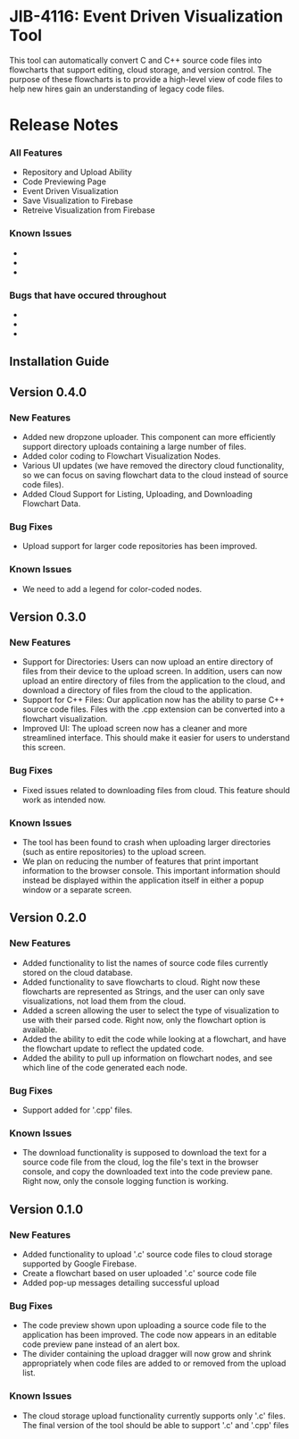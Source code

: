 # JIB-4116: Event Driven Visualization Tool
This tool can automatically convert C and C++ source code files into flowcharts that support editing, cloud storage, and version control. The purpose of these flowcharts is to provide a high-level view of code files to help new hires gain an understanding of legacy code files.

# Release Notes

### All Features
* Repository and Upload Ability
* Code Previewing Page
* Event Driven Visualization
* Save Visualization to Firebase
* Retreive Visualization from Firebase

### Known Issues
*
*
*

### Bugs that have occured throughout
*
*
*

## Installation Guide


## Version 0.4.0
### New Features
* Added new dropzone uploader. This component can more efficiently support directory uploads containing a large number of files.
* Added color coding to Flowchart Visualization Nodes.
* Various UI updates (we have removed the directory cloud functionality, so we can focus on saving flowchart data to the cloud instead of source code files).
* Added Cloud Support for Listing, Uploading, and Downloading Flowchart Data.
### Bug Fixes
* Upload support for larger code repositories has been improved.
### Known Issues
* We need to add a legend for color-coded nodes.

## Version 0.3.0
### New Features
* Support for Directories: Users can now upload an entire directory of files from their device to the upload screen. In addition, users can now upload an entire directory of files from the application to the cloud, and download a directory of files from the cloud to the application.
* Support for C++ Files: Our application now has the ability to parse C++ source code files. Files with the .cpp extension can be converted into a flowchart visualization.
* Improved UI: The upload screen now has a cleaner and more streamlined interface. This should make it easier for users to understand this screen.
### Bug Fixes
* Fixed issues related to downloading files from cloud. This feature should work as intended now.
### Known Issues
* The tool has been found to crash when uploading larger directories (such as entire repositories) to the upload screen.
* We plan on reducing the number of features that print important information to the browser console. This important information should instead be displayed within the application itself in either a popup window or a separate screen.

## Version 0.2.0
### New Features
* Added functionality to list the names of source code files currently stored on the cloud database.
* Added functionality to save flowcharts to cloud. Right now these flowcharts are represented as Strings, and the user can only save visualizations, not load them from the cloud.
* Added a screen allowing the user to select the type of visualization to use with their parsed code. Right now, only the flowchart option is available.
* Added the ability to edit the code while looking at a flowchart, and have the flowchart update to reflect the updated code.
* Added the ability to pull up information on flowchart nodes, and see which line of the code generated each node.
### Bug Fixes
* Support added for '.cpp' files.
### Known Issues
* The download functionality is supposed to download the text for a source code file from the cloud, log the file's text in the browser console, and copy the downloaded text into the code preview pane. Right now, only the console logging function is working.

## Version 0.1.0
### New Features
* Added functionality to upload '.c' source code files to cloud storage supported by Google Firebase.
* Create a flowchart based on user uploaded '.c' source code file
* Added pop-up messages detailing successful upload
### Bug Fixes
* The code preview shown upon uploading a source code file to the application has been improved. The code now appears in an editable code preview pane instead of an alert box.
* The divider containing the upload dragger will now grow and shrink appropriately when code files are added to or removed from the upload list.
### Known Issues
* The cloud storage upload functionality currently supports only '.c' files. The final version of the tool should be able to support '.c' and '.cpp' files
